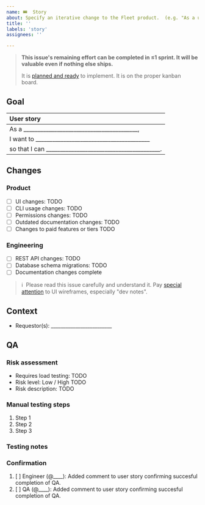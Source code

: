 ```yaml
---
name: 🎟  Story
about: Specify an iterative change to the Fleet product.  (e.g. "As a user, I want to sign in with SSO.")
title: ''
labels: 'story'
assignees: ''

---
```


> **This issue's remaining effort can be completed in ≤1 sprint.  It will be valuable even if nothing else ships.**
> 
> It is [planned and ready](https://fleetdm.com/handbook/company/development-groups#making-changes) to implement.  It is on the proper kanban board.

## Goal

| User story  |
|:---------------------------------------------------------------------------|
| As a _________________________________________,
| I want to _________________________________________
| so that I can _________________________________________.

## Changes

### Product
- [ ] UI changes: TODO <!-- Insert the link to the relevant Figma file describing all relevant changes. Remove this checkbox if there are no changes to the user interface. -->
- [ ] CLI usage changes: TODO <!-- Specify what changes to the CLI usage are required. Remove this checkbox if there are no changes to the CLI. -->
- [ ] Permissions changes: TODO <!-- Specify what changes to the permissions are required.  Remove this checkbox if there are no changes necessary. -->
- [ ] Outdated documentation changes: TODO <!-- Specify what changes to the documentation are required. Remove this checkbox if there are no changes necessary. -->
- [ ] Changes to paid features or tiers TODO  <!-- List changes to paid features or tiers required.  Implementation of paid features should live in the `ee/` directory.  Remove this checkbox if there are no changes necessary. -->

### Engineering
- [ ] REST API changes: TODO <!-- Specify what changes to the API are required.  Remove this checkbox if there are no changes necessary. Product may move this item to the list above if they choose to design the API changes. -->
- [ ] Database schema migrations: TODO <!-- Specify what changes to the database schema are required. (This willl be used to change migration scripts accordingly.) Remove this checkbox if there are no changes necessary. -->
- [ ] Documentation changes complete

> ℹ️  Please read this issue carefully and understand it.  Pay [special attention](https://fleetdm.com/handbook/company/development-groups#developing-from-wireframes) to UI wireframes, especially "dev notes".

## Context
- Requestor(s): _________________________ <!-- Who are the non-customer requestor(s) for this story, if any? Put their github usernames here. They should be notified if the story gets de-prioritized. For customer requestors, use the `customer-xyz` label instead. -->
<!--
What else should contributors [keep in mind](https://fleetdm.com/handbook/company/development-groups#developing-from-wireframes) when working on this change?  (Optional.)
1. 
2. 
-->

## QA

### Risk assessment

- Requires load testing: TODO <!-- User story has performance implications that require load testing. Otherwise, remove this item. -->
- Risk level: Low / High TODO <!-- Choose one. -->
- Risk description: TODO <!-- If risk level is high, explain why. If low, remove. -->

### Manual testing steps
<!-- 
Add detailed manual testing steps for all affected user roles. 
-->

1. Step 1
2. Step 2
3. Step 3

<!-- Consider: Do the steps above apply to all global access roles, including admin, maintainer, observer, observer+, and GitOps?  Do the steps above apply to all team-level access roles?  If not, write the steps used to test each variation.
-->

### Testing notes
<!-- Any additional testing notes relevant to this story or tools required for testing. -->

### Confirmation
<!-- The engineer responsible for implementing this user story completes the test plan before moving to the "Ready for QA" column. -->

1. [ ] Engineer (@____): Added comment to user story confirming succesful completion of QA.
2. [ ] QA (@____): Added comment to user story confirming succesful completion of QA.
